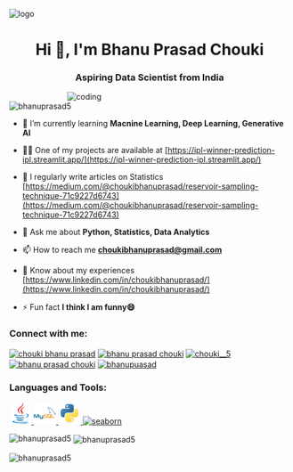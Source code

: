 ![logo](https://drive.google.com/uc?export=view&id=1uJJpfMra__TEUcIsJ8fVT5VcCPOIDW8v)

<h1 align="center">Hi 👋, I'm Bhanu Prasad Chouki</h1>
<h3 align="center">Aspiring Data Scientist from India</h3>

<img align="right" alt="coding" width="400" src="https://www.google.com/url?sa=i&url=https%3A%2F%2Fgithub.com%2Frudrabarad%2FGifs&psig=AOvVaw391uZfQ2IpKv1BM0sCmQOs&ust=1722015204775000&source=images&cd=vfe&opi=89978449&ved=0CBAQjRxqFwoTCLDa0-fcwocDFQAAAAAdAAAAABAE">

<p align="left"> <img src="https://komarev.com/ghpvc/?username=bhanuprasad5&label=Profile%20views&color=0e75b6&style=flat" alt="bhanuprasad5" /> </p>

- 🌱 I’m currently learning **Macnine Learning, Deep Learning, Generative AI**

- 👨‍💻 One of my projects are available at [https://ipl-winner-prediction-ipl.streamlit.app/](https://ipl-winner-prediction-ipl.streamlit.app/)

- 📝 I regularly write articles on Statistics [https://medium.com/@choukibhanuprasad/reservoir-sampling-technique-71c9227d6743](https://medium.com/@choukibhanuprasad/reservoir-sampling-technique-71c9227d6743)

- 💬 Ask me about **Python, Statistics, Data Analytics**

- 📫 How to reach me **choukibhanuprasad@gmail.com**

- 📄 Know about my experiences [https://www.linkedin.com/in/choukibhanuprasad/](https://www.linkedin.com/in/choukibhanuprasad/)

- ⚡ Fun fact **I think I am funny😄**

<h3 align="left">Connect with me:</h3>
<p align="left">
<a href="https://linkedin.com/in/chouki bhanu prasad" target="blank"><img align="center" src="https://raw.githubusercontent.com/rahuldkjain/github-profile-readme-generator/master/src/images/icons/Social/linked-in-alt.svg" alt="chouki bhanu prasad" height="30" width="40" /></a>
<a href="https://kaggle.com/bhanu prasad chouki" target="blank"><img align="center" src="https://raw.githubusercontent.com/rahuldkjain/github-profile-readme-generator/master/src/images/icons/Social/kaggle.svg" alt="bhanu prasad chouki" height="30" width="40" /></a>
<a href="https://instagram.com/chouki__5" target="blank"><img align="center" src="https://raw.githubusercontent.com/rahuldkjain/github-profile-readme-generator/master/src/images/icons/Social/instagram.svg" alt="chouki__5" height="30" width="40" /></a>
<a href="https://medium.com/bhanu prasad chouki" target="blank"><img align="center" src="https://raw.githubusercontent.com/rahuldkjain/github-profile-readme-generator/master/src/images/icons/Social/medium.svg" alt="bhanu prasad chouki" height="30" width="40" /></a>
<a href="https://www.leetcode.com/bhanupuasad" target="blank"><img align="center" src="https://raw.githubusercontent.com/rahuldkjain/github-profile-readme-generator/master/src/images/icons/Social/leet-code.svg" alt="bhanupuasad" height="30" width="40" /></a>
</p>

<h3 align="left">Languages and Tools:</h3>
<p align="left"> <a href="https://www.java.com" target="_blank" rel="noreferrer"> <img src="https://raw.githubusercontent.com/devicons/devicon/master/icons/java/java-original.svg" alt="java" width="40" height="40"/> </a> <a href="https://www.mysql.com/" target="_blank" rel="noreferrer"> <img src="https://raw.githubusercontent.com/devicons/devicon/master/icons/mysql/mysql-original-wordmark.svg" alt="mysql" width="40" height="40"/> </a> <a href="https://www.python.org" target="_blank" rel="noreferrer"> <img src="https://raw.githubusercontent.com/devicons/devicon/master/icons/python/python-original.svg" alt="python" width="40" height="40"/> </a> <a href="https://seaborn.pydata.org/" target="_blank" rel="noreferrer"> <img src="https://seaborn.pydata.org/_images/logo-mark-lightbg.svg" alt="seaborn" width="40" height="40"/> </a> </p>

<p><img align="left" src="https://github-readme-stats.vercel.app/api/top-langs?username=bhanuprasad5&show_icons=true&locale=en&layout=compact" alt="bhanuprasad5" /></p>

<p>&nbsp;<img align="center" src="https://github-readme-stats.vercel.app/api?username=bhanuprasad5&show_icons=true&locale=en" alt="bhanuprasad5" /></p>

<p><img align="center" src="https://github-readme-streak-stats.herokuapp.com/?user=bhanuprasad5&" alt="bhanuprasad5" /></p>
